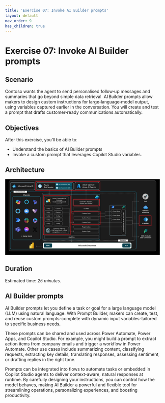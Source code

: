 ```yaml
---
title: 'Exercise 07: Invoke AI Builder prompts'
layout: default
nav_order: 9
has_children: true
---
```


# Exercise 07: Invoke AI Builder prompts

## Scenario

Contoso wants the agent to send personalised follow‑up messages and summaries that go beyond simple data retrieval. AI Builder prompts allow makers to design custom instructions for large‑language‑model output, using variables captured earlier in the conversation. You will create and test a prompt that drafts customer‑ready communications automatically.

## Objectives

After this exercise, you’ll be able to:

-   Understand the basics of AI Builder prompts
-   Invoke a custom prompt that leverages Copilot Studio variables.

## Architecture

![bkv6c5ak.jpg](../../media/bkv6c5ak.jpg)

## Duration

Estimated time: *25 minutes*.

## AI Builder prompts

AI Builder prompts let you define a task or goal for a large language model (LLM) using natural language. With Prompt Builder, makers can create, test, and reuse custom prompts-complete with dynamic input variables-tailored to specific business needs. 
 
These prompts can be shared and used across Power Automate, Power Apps, and Copilot Studio. For example, you might build a prompt to extract action items from company emails and trigger a workflow in Power Automate. Other use cases include summarizing content, classifying requests, extracting key details, translating responses, assessing sentiment, or drafting replies in the right tone. 
 
Prompts can be integrated into flows to automate tasks or embedded in Copilot Studio agents to deliver context-aware, natural responses at runtime. By carefully designing your instructions, you can control how the model behaves, making AI Builder a powerful and flexible tool for streamlining operations, personalizing experiences, and boosting productivity. 
 